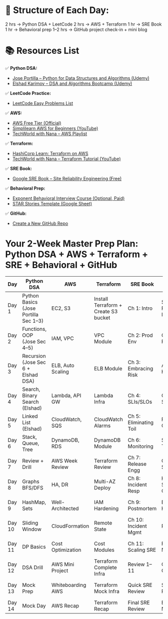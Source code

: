 
# 🔧 Structure of Each Day:
2 hrs → Python DSA + LeetCode
2 hrs → AWS + Terraform
1 hr → SRE Book
1 hr → Behavioral prep
1–2 hrs → GitHub project check-in + mini blog

# 📚 Resources List

✅ **Python DSA:**
- [Jose Portilla – Python for Data Structures and Algorithms (Udemy)](https://www.udemy.com/course/python-for-data-structures-algorithms-and-interviews/)
- [Elshad Karimov – DSA and Algorithms Bootcamp (Udemy)](https://www.udemy.com/course/data-structures-and-algorithms-bootcamp/)

✅ **LeetCode Practice:**
- [LeetCode Easy Problems List](https://leetcode.com/problemset/?difficulty=Easy)

✅ **AWS:**
- [AWS Free Tier (Official)](https://aws.amazon.com/free/)
- [Simplilearn AWS for Beginners (YouTube)](https://www.youtube.com/watch?v=3hLmDS179YE)
- [TechWorld with Nana – AWS Playlist](https://www.youtube.com/playlist?list=PLy7NrYWoggjziYQIDorlXjTvvwweTYoNC)

✅ **Terraform:**
- [HashiCorp Learn: Terraform on AWS](https://developer.hashicorp.com/terraform/tutorials/aws-get-started)
- [TechWorld with Nana – Terraform Tutorial (YouTube)](https://www.youtube.com/playlist?list=PLy7NrYWoggjz5b0Qw3tqMJBGFtdyEulcS)

✅ **SRE Book:**
- [Google SRE Book – Site Reliability Engineering (Free)](https://sre.google/books/)

✅ **Behavioral Prep:**
- [Exponent Behavioral Interview Course (Optional, Paid)](https://www.tryexponent.com/courses/behavioral-interview)
- [STAR Stories Template (Google Sheet)](https://docs.google.com/spreadsheets/d/1N97UMhU3J5YqE8Qmk1lxzI6Azqcd1gFBA1Q8QxLALyo/edit?usp=sharing)

✅ **GitHub:**
- [Create a New GitHub Repo](https://github.com/new)


# Your 2-Week Master Prep Plan: Python DSA + AWS + Terraform + SRE + Behavioral + GitHub

| Day    | Python DSA                            | AWS               | Terraform                            | SRE Book               | Behavioral            | GitHub Project          | LeetCode                 |
| ------ | ------------------------------------- | ----------------- | ------------------------------------ | ---------------------- | --------------------- | ----------------------- | ------------------------ |
| Day 1  | Python Basics (Jose Portilla Sec 1–3) | EC2, S3           | Install Terraform + Create S3 bucket | Ch 1: Intro            | STAR Framework Intro  | Repo Init + README      | 5 Easy Arrays            |
| Day 2  | Functions, OOP (Jose Sec 4–5)         | IAM, VPC          | VPC Module                           | Ch 2: Prod Env         | Conflict Resolution   | VPC Module commit       | 5 Easy Arrays/2 Pointers |
| Day 3  | Recursion (Jose Sec 6 + Elshad DSA)   | ELB, Auto Scaling | ELB Module                           | Ch 3: Embracing Risk   | Ambiguity Handling    | ELB Terraform commit    | 5 Linked List Problems   |
| Day 4  | Search, Binary Search (Elshad)        | Lambda, API GW    | Lambda Infra                         | Ch 4: SLIs/SLOs        | Ownership Stories     | Lambda deploy commit    | 5 Binary Search Problems |
| Day 5  | Linked List (Elshad)                  | CloudWatch, SQS   | CloudWatch Alarms                    | Ch 5: Eliminating Toil | Failure Ownership     | Monitoring Infra commit | 5 Trees (DFS/BFS)        |
| Day 6  | Stack, Queue, Tree                    | DynamoDB, RDS     | DynamoDB Module                      | Ch 6: Monitoring       | Scaling Teams         | DynamoDB commit         | 5 Recursion Problems     |
| Day 7  | Review + Drill                        | AWS Week Review   | Terraform Review                     | Ch 7: Release Engg     | Collaboration Story   | Code Cleanup            | 10 Mixed Problems        |
| Day 8  | Graphs BFS/DFS                        | HA, DR            | Multi-AZ Deploy                      | Ch 8: Incident Resp    | High Severity Outages | Multi-AZ Infra commit   | 5 Graph Problems         |
| Day 9  | HashMap, Sets                         | Well-Architected  | IAM Hardening                        | Ch 9: Postmortem       | Burnout Handling      | Secure Infra commit     | 5 HashMap Problems       |
| Day 10 | Sliding Window                        | CloudFormation    | Remote State                         | Ch 10: Incident Mgmt   | Prioritization        | Remote state config     | 5 Sliding Window         |
| Day 11 | DP Basics                             | Cost Optimization | Cost Modules                         | Ch 11: Scaling SRE     | People Management     | Cost Optimized Infra    | 5 DP Problems            |
| Day 12 | DSA Drill                             | AWS Mini Project  | Terraform Complete Infra             | Review 1–11            | Career Growth Story   | Full Infra Check-in     | Timed Problems           |
| Day 13 | Mock Prep                             | Whiteboarding AWS | Terraform Mock Infra                 | Quick SRE Review       | STAR Quick Review     | Dry Run Demo            | Mock Problem Set         |
| Day 14 | Mock Day                              | AWS Recap         | Terraform Recap                      | Final SRE Review       | Behavioral Mock       | Final Infra Demo        | Mock + Review            |
